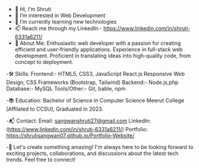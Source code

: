 - 👋 Hi, I’m Shruti
- 👀 I’m interested in Web Development
- 🌱 I’m currently learning new technologies
- 📫 Reach me through my LinkedIn:- https://www.linkedin.com/in/shruti-6331a6211/
- 🚀 About Me:
     Enthusiastic web developer with a passion for creating efficient and user-friendly applications.
     Experience in full-stack web development.
     Proficient in translating ideas into high-quality code, from concept to deployment.
  
-🛠️ Skills:
     Frontend:-
     HTML5, CSS3, JavaScript
     React.js
     Responsive Web Design, CSS Frameworks (Bootstrap, Tailwind)
     Backend:-
     Node.js,php 
     Database:-
     MySQL
     Tools/Other:-
     Git, bable, npm

-📚 Education:
    Bachelor of Science in Computer Science
    Meerut College [Affilated to CCSU], Graduated in 2023.
   
-📬 Contact:
    Email: sangwanshruti27@gmail.com
    LinkedIn: (https://www.linkedin.com/in/shruti-6331a6211/)
    Portfolio: https://shrutisangwan07.github.io/Portfolio-Website/

-🌟 Let's create something amazing! I'm always here to be looking forward to exciting projects, collaborations, and discussions about the latest tech trends. Feel free to connect!

<!---
ShrutiSangwan07/ShrutiSangwan07 is a ✨ special ✨ repository because its `README.md` (this file) appears on your GitHub profile.
You can click the Preview link to take a look at your changes.
--->
